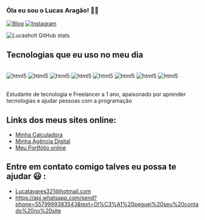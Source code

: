 

### Óla eu sou o Lucas Aragão! 👋🏻

[![Blog](https://img.shields.io/website-up-down-green-red/http/monip.org.svg)](https://meuportifolio-96499c.netlify.app/)
[![Instagram](https://img.shields.io/badge/Instagram-E4405F?style=for-the-badge&logo=instagram&logoColor=white)](https://www.instagram.com/lucas_aragaotm/)

![Lucasholt GitHub stats](https://github-readme-stats.vercel.app/api?username=Lucasholt124&show_icons=true&bg_color=00000000)

## Tecnologias que eu uso no meu dia

<div style="display: inline_block"><br/> 
    <img aling="center" alt="html5" src="https://img.shields.io/badge/HTML5-E34F26?style=for-the-badge&logo=html5&logoColor=white" />
     <img aling="center" alt="html5" src="https://img.shields.io/badge/Python-3776AB?style=for-the-badge&logo=python&logoColor=white" />
      <img aling="center" alt="html5" src="https://img.shields.io/badge/CSS3-1572B6?style=for-the-badge&logo=css3&logoColor=white" />
       <img aling="center" alt="html5" src="https://img.shields.io/badge/JavaScript-F7DF1E?style=for-the-badge&logo=javascript&logoColor=black" />
        <img aling="center" alt="html5" src="https://img.shields.io/badge/Node.js-43853D?style=for-the-badge&logo=node.js&logoColor=white" />
         <img aling="center" alt="html5" src="https://img.shields.io/badge/TypeScript-007ACC?style=for-the-badge&logo=typescript&logoColor=white" />
          <img aling="center" alt="html5" src="https://img.shields.io/badge/MySQL-00000F?style=for-the-badge&logo=mysql&logoColor=white" />
           <img aling="center" alt="html5" src="https://img.shields.io/badge/React-20232A?style=for-the-badge&logo=react&logoColor=61DAFB" />
</div><br/>

Estudante de tecnologia e Freelancer a 1 ano, apaixonado por aprender tecnologias e ajudar pessoas com a programação

## Links dos meus sites online:
- [Minha Calculadora](https://calculadora-587dac.netlify.app/)
- [Minha Agência Digital](https://minhaagencia-cffaa8.netlify.app/)
- [Meu Portfólio online](https://meuportifolio-96499c.netlify.app/)

## Entre em contato comigo talves eu possa te ajudar 😃 :
-  Lucatavares321@hotmail.com
-  https://api.whatsapp.com/send?phone=5579999383543&text=Ol%C3%A1%20peguei%20seu%20contado%20no%20site
